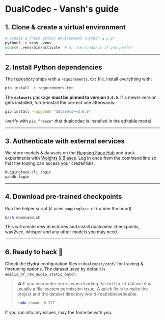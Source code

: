 # DualCodec ‑ Vansh's guide

## 1. Clone & create a virtual environment

```bash
# create a fresh python environment (Python ≥ 3.9)
python3 -m venv .venv
source .venv/bin/activate  # or use conda/uv if you prefer
```

---

## 2. Install Python dependencies

The repository ships with a `requirements.txt` file.  Install everything with:

```bash
pip install -r requirements.txt
```

The **`datasets`** package **must be pinned to version `3.6.0`**.  If a newer
version gets installed, force-install the correct one afterwards:

```bash
pip install --upgrade "datasets==3.6.0"
```

(verify with `pip freeze"` that dualcodec is installed in the editable mode)

---

## 3. Authenticate with external services

We store models & datasets on the [Hugging Face Hub](https://huggingface.co) and
track experiments with [Weights & Biases](https://wandb.ai).  Log in once from
the command line so that the tooling can access your credentials:

```bash
huggingface-cli login
wandb login
```

---

## 4. Download pre-trained checkpoints

Run the helper script (it uses `huggingface-cli` under the hood):

```bash
bash download.sh
```

This will create new directories and install dualcodec checkpoints, wav2vec, whisper and any other models you may need.

---

## 6. Ready to hack 🚀

Check the Hydra configuration files in `dualcodec/conf/` for training &
finetuning options.  The dataset used by default is
`emilia_hf_raw_audio_static_batch`.

> ⚠️  If you encounter errors when loading the `emilia_hf` dataset it is usually
> a file-system permission issue\.  A quick fix is to make the project and the
> dataset directory world-readable/writeable:
>
> ```bash
> sudo chmod -R 777 .
> ```
>
If you run into any issues, may the force be with you.

